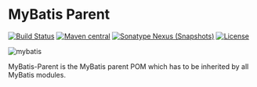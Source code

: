 MyBatis Parent
==============

[![Build Status](https://travis-ci.org/mybatis/parent.svg?branch=master)](https://travis-ci.org/mybatis/parent)
[![Maven central](https://maven-badges.herokuapp.com/maven-central/org.mybatis/mybatis-parent/badge.svg)](https://maven-badges.herokuapp.com/maven-central/org.mybatis/mybatis-parent)
[![Sonatype Nexus (Snapshots)](https://img.shields.io/nexus/s/https/oss.sonatype.org/org.mybatis/mybatis-parent.svg)](https://oss.sonatype.org/content/repositories/snapshots/org/mybatis/mybatis-parent/)
[![License](https://img.shields.io/:license-apache-brightgreen.svg)](https://www.apache.org/licenses/LICENSE-2.0.html)

![mybatis](http://www.mybatis.org/images/mybatis-logo.png)

MyBatis-Parent is the MyBatis parent POM which has to be inherited by all MyBatis modules.


